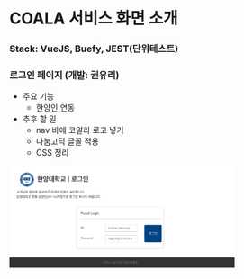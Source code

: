 # COALA 서비스 화면 소개

### Stack: VueJS, Buefy, JEST(단위테스트)

### 로그인 페이지 (개발: 권유리)

-   주요 기능
    -   한양인 연동
-   추후 할 일
    - nav 바에 코알라 로고 넣기
    - 나눔고딕 글꼴 적용
    - CSS 정리
<p align="center" style="width: 400px">
  <img src="./develop_screenshot/로그인.png">
</p>
